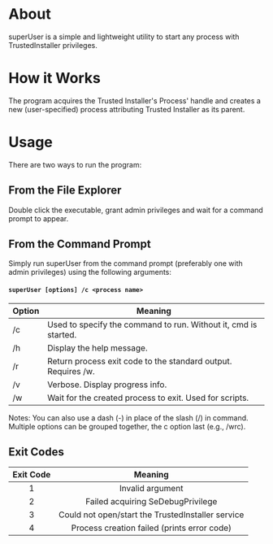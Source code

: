 # About
superUser is a simple and lightweight utility to start any process with TrustedInstaller privileges.

# How it Works
The program acquires the Trusted Installer's Process' handle and creates a new (user-specified) process attributing Trusted Installer as its parent.

# Usage
There are two ways to run the program:

## From the File Explorer
Double click the executable, grant admin privileges and wait for a command prompt to appear.

## From the Command Prompt
Simply run superUser from the command prompt (preferably one with admin privileges) using the following arguments:

#### ```superUser [options] /c <process name>```
|  Option |  Meaning                                                        |
|---------|-----------------------------------------------------------------|
| /c      | Used to specify the command to run. Without it, cmd is started. |
| /h      | Display the help message.                                       |
| /r      | Return process exit code to the standard output. Requires /w.   |
| /v      | Verbose. Display progress info.                                 |
| /w      | Wait for the created process to exit. Used for scripts.         |

Notes: You can also use a dash (-) in place of the slash (/) in command.  
Multiple options can be grouped together, the c option last (e.g., /wrc).

## Exit Codes
| Exit Code |                      Meaning                      |
|:---------:|:-------------------------------------------------:|
|     1     | Invalid argument                                  |
|     2     | Failed acquiring SeDebugPrivilege                 |
|     3     | Could not open/start the TrustedInstaller service |
|     4     | Process creation failed (prints error code)       |